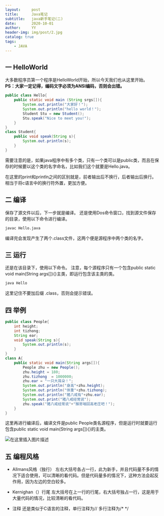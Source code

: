 ```yaml
---
layout:     post
title:      Java笔记
subtitle:   java新手笔记(二)
date:       2020-10-01
author:     YY
header-img: img/post/2.jpg
catalog: true
tags:
    - JAVA
---
```


## 一 HelloWorld
大多数程序员第一个程序是HelloWorld开始，所以今天我们也从这里开始。
<br>**PS：大家一定记得，编码文字必须为ANSI编码，否则会出错。**

```java
public class Hello{
	public static void main (String srgs[]){
		System.out.println("大家好！");
		System.out.println("hello world！");
		Student Stu = new Student();
		Stu.speak("Nice to meet you!");
	}
}
class Student{
	public void speak(String s){
		System.out.println(s);
	}
}
```
需要注意的是，如果java程序中有多个类，只有一个类可以是public类，而且在保存的时候要以这个类的名字命名，比如我们这个就要是Hello.java。

在这里的print和println之间的区别就是，前者输出后不换行，后者输出后换行。相当于将c语言中的换行符外置，更加方便。
## 二 编译
保存了源文件以后，下一步就是编译。
还是使用Dos命令窗口，找到源文件保存的目录，使用以下命令进行编译。

```bash
javac Hello.java
```
编译完会发现产生了两个.class文件，这两个便是源程序中两个类的名字。

## 三 运行
还是在该目录下，使用以下命令。
注意，每个源程序只有一个包含public static void main(String args[]){}主类，即运行包含该主类的类。

```bash
java Hello
```
这里记住不要加后缀 .class，否则会提示错误。

## 四 举例

```java
public class People{
	int height;
	int tizhong;
	String ear;
	void speak(String s){
		System.out.println(s);
	}
}
class A{
	public static void main(String args[]){
		People zhu = new People();
		zhu.height = 180;
		zhu.tizhong  = 1000000;
		zhu.ear = "一只大耳朵！";
		System.out.println("身高"+zhu.height);
		System.out.println("体重"+zhu.tizhong);
		System.out.println("猪八戒有"+zhu.ear);
		System.out.print("猪八戒经常说");
		zhu.speak("猪八戒经常说"+"猴哥咱回高老庄吧！");
	}
}
```
这里再进行编译后，编译文件是public People类名源程序，但是运行时就要运行包含public static void main(String args[]){}的主类。

![在这里插入图片描述](https://img-blog.csdnimg.cn/20200805105405262.png)
## 五 编程风格

 - Allmans风格（独行）
 左右大括号各占一行，此为新手，并且代码量不多的情况下适合使用，可以清晰的看代码。但是代码量多的情况下，这种方法会起反作用，因为左边的空白较多。
 
 - Kernighan（）行尾
 左大括号在上一行的行尾，右大括号独占一行，这是用于大量代码的情况，比较清晰的看代码。
 - 注释
 还是类似于C语言的注释，单行注释为//
 多行注释为/* */
